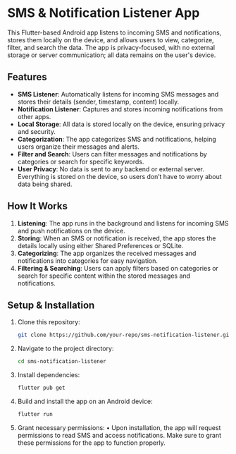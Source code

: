 # SMS & Notification Listener App

This Flutter-based Android app listens to incoming SMS and notifications, stores them locally on the device, and allows users to view, categorize, filter, and search the data. The app is privacy-focused, with no external storage or server communication; all data remains on the user's device.

## Features

- **SMS Listener**: Automatically listens for incoming SMS messages and stores their details (sender, timestamp, content) locally.
- **Notification Listener**: Captures and stores incoming notifications from other apps.
- **Local Storage**: All data is stored locally on the device, ensuring privacy and security.
- **Categorization**: The app categorizes SMS and notifications, helping users organize their messages and alerts.
- **Filter and Search**: Users can filter messages and notifications by categories or search for specific keywords.
- **User Privacy**: No data is sent to any backend or external server. Everything is stored on the device, so users don’t have to worry about data being shared.

## How It Works

1. **Listening**: The app runs in the background and listens for incoming SMS and push notifications on the device.
2. **Storing**: When an SMS or notification is received, the app stores the details locally using either Shared Preferences or SQLite.
3. **Categorizing**: The app organizes the received messages and notifications into categories for easy navigation.
4. **Filtering & Searching**: Users can apply filters based on categories or search for specific content within the stored messages and notifications.

## Setup & Installation

1. Clone this repository:
   ```bash
   git clone https://github.com/your-repo/sms-notification-listener.git
2. Navigate to the project directory:
   ```bash
   cd sms-notification-listener
3. Install dependencies:
   ```bash
   flutter pub get
4. Build and install the app on an Android device:
   ```bash
   flutter run
5. Grant necessary permissions:
  	•	Upon installation, the app will request permissions to read SMS and access notifications. Make sure to grant these permissions for the app to function properly.
